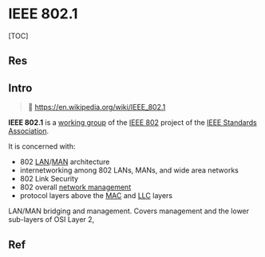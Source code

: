 # IEEE 802.1

[TOC]



## Res


## Intro
> 🔗 https://en.wikipedia.org/wiki/IEEE_802.1

**IEEE 802.1** is a [working group](https://en.wikipedia.org/wiki/Working_group "Working group") of the [IEEE 802](https://en.wikipedia.org/wiki/IEEE_802 "IEEE 802") project of the [IEEE Standards Association](https://en.wikipedia.org/wiki/IEEE_Standards_Association "IEEE Standards Association").

It is concerned with:
- 802 [LAN](https://en.wikipedia.org/wiki/Local_area_network "Local area network")/[MAN](https://en.wikipedia.org/wiki/Metropolitan_area_network "Metropolitan area network") architecture
- internetworking among 802 LANs, MANs, and wide area networks
- 802 Link Security
- 802 overall [network management](https://en.wikipedia.org/wiki/Network_management "Network management")
- protocol layers above the [MAC](https://en.wikipedia.org/wiki/Media_Access_Control "Media Access Control") and [LLC](https://en.wikipedia.org/wiki/Logical_link_control "Logical link control") layers

LAN/MAN bridging and management. Covers management and the lower sub-layers of OSI Layer 2,



## Ref

